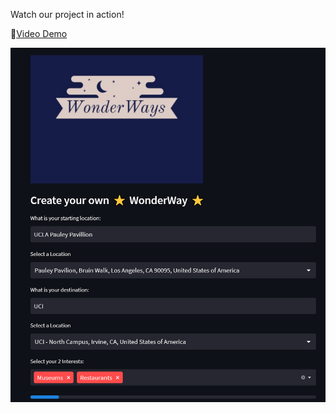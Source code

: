 Watch our project in action!

🚀[Video Demo](https://www.youtube.com/watch?v=RCOXR41Ml_k)


![Image](https://github.com/VenkatKandhipati/wonderways/blob/eb5ca44a30cd578848f6f43155d673cfcf2d85e9/image.png)
